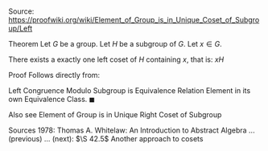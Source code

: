 # 

Source: https://proofwiki.org/wiki/Element_of_Group_is_in_Unique_Coset_of_Subgroup/Left



Theorem
Let $G$ be a group.
Let $H$ be a subgroup of $G$.
Let $x \in G$.

There exists a exactly one left coset of $H$ containing $x$, that is: $x H$


Proof
Follows directly from:

Left Congruence Modulo Subgroup is Equivalence Relation
Element in its own Equivalence Class.
$\blacksquare$


Also see
Element of Group is in Unique Right Coset of Subgroup


Sources
1978: Thomas A. Whitelaw: An Introduction to Abstract Algebra ... (previous) ... (next): $\S 42.5$ Another approach to cosets




